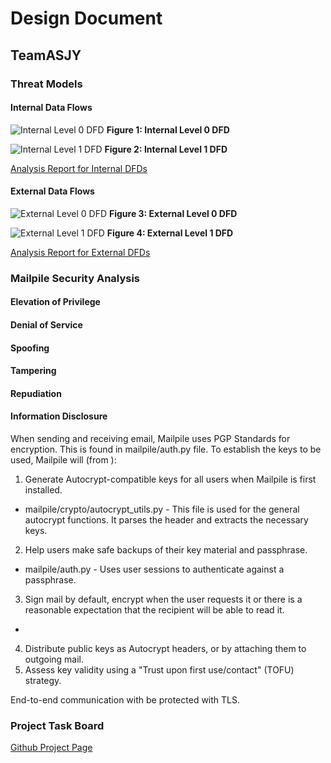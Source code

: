 # Design Document
## TeamASJY

### Threat Models

#### Internal Data Flows

![Internal Level 0 DFD](https://i.imgur.com/AV3WEji.png)
**Figure 1: Internal Level 0 DFD**

![Internal Level 1 DFD](https://i.imgur.com/WPKahb7.png)
**Figure 2: Internal Level 1 DFD**

[Analysis Report for Internal DFDs](http://htmlpreview.github.io/?https://github.com/SethRedwine/CSCI8420-TeamASJY/blob/master/DATA_FLOW_DIAGRAMS/InternalDataFlowReport.htm)

#### External Data Flows

![External Level 0 DFD](https://i.imgur.com/XmuXBcg.png)
**Figure 3: External Level 0 DFD**


![External Level 1 DFD](https://i.imgur.com/eD7mkt4.png)
**Figure 4: External Level 1 DFD**

[Analysis Report for External DFDs](http://htmlpreview.github.io/?https://github.com/SethRedwine/CSCI8420-TeamASJY/blob/master/DATA_FLOW_DIAGRAMS/ExternalDataFlowReport.htm)


### Mailpile Security Analysis

#### Elevation of Privilege

#### Denial of Service

#### Spoofing

#### Tampering

#### Repudiation

#### Information Disclosure

When sending and receiving email, Mailpile uses PGP Standards for encryption. This is found in mailpile/auth.py file. To establish the keys to be used, Mailpile will (from ):
1.  Generate Autocrypt-compatible keys for all users when Mailpile is first installed.
  * mailpile/crypto/autocrypt_utils.py - This file is used for the general autocrypt functions. It parses the header and extracts the necessary keys.
2.  Help users make safe backups of their key material and passphrase.
  * mailpile/auth.py - Uses user sessions to authenticate against a passphrase.
3.  Sign mail by default, encrypt when the user requests it or there is a reasonable expectation that the recipient will be able to read it.
  *
4.  Distribute public keys as Autocrypt headers, or by attaching them to outgoing mail.
5.  Assess key validity using a "Trust upon first use/contact" (TOFU) strategy.


End-to-end communication with be protected with TLS.

### Project Task Board

[Github Project Page](https://github.com/SethRedwine/CSCI8420-TeamASJY/projects/5)
